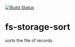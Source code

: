 [![Build Status](https://travis-ci.org/niXman/fs-storage-sort.svg?branch=master)](https://travis-ci.org/niXman/fs-storage-sort)

fs-storage-sort
===============

sorts the file of records
